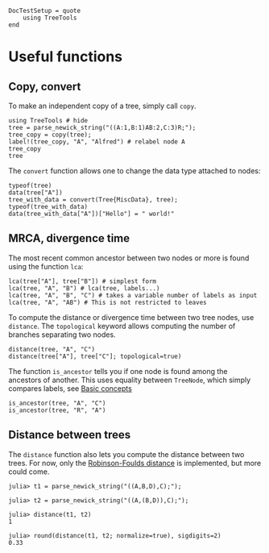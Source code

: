 ```@meta 
DocTestSetup = quote 
	using TreeTools
end
```

# Useful functions

## Copy, convert

To make an independent copy of a tree, simply call `copy`. 
```@repl copy
using TreeTools # hide
tree = parse_newick_string("((A:1,B:1)AB:2,C:3)R;");
tree_copy = copy(tree);
label!(tree_copy, "A", "Alfred") # relabel node A
tree_copy
tree
```

The `convert` function allows one to change the data type attached to nodes: 
```@repl copy
typeof(tree)
data(tree["A"])
tree_with_data = convert(Tree{MiscData}, tree);
typeof(tree_with_data)
data(tree_with_data["A"])["Hello"] = " world!"
```

## MRCA, divergence time

The most recent common ancestor between two nodes or more is found using the function `lca`: 

```@repl copy
lca(tree["A"], tree["B"]) # simplest form
lca(tree, "A", "B") # lca(tree, labels...)
lca(tree, "A", "B", "C") # takes a variable number of labels as input
lca(tree, "A", "AB") # This is not restricted to leaves
```

To compute the distance or divergence time between two tree nodes, use `distance`. 
The `topological` keyword allows computing the number of branches separating two nodes. 
```@repl copy
distance(tree, "A", "C")
distance(tree["A"], tree["C"]; topological=true) 
```

The function `is_ancestor` tells you if one node is found among the ancestors of another. 
This uses equality between `TreeNode`, which simply compares labels, see [Basic concepts](@ref)
```@repl copy
is_ancestor(tree, "A", "C")
is_ancestor(tree, "R", "A")
```

## Distance between trees

The `distance` function also lets you compute the distance between two trees. 
For now, only the [Robinson-Foulds distance](https://en.wikipedia.org/wiki/Robinson%E2%80%93Foulds_metric) is implemented, but more could come. 

```jldoctest
julia> t1 = parse_newick_string("((A,B,D),C);");

julia> t2 = parse_newick_string("((A,(B,D)),C);");

julia> distance(t1, t2)
1

julia> round(distance(t1, t2; normalize=true), sigdigits=2)
0.33
```